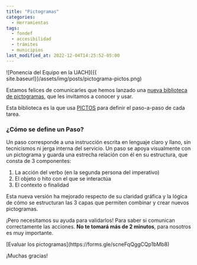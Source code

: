 ```yaml
---
title: "Pictogramas"
categories:
  - Herramientas
tags:
  - fondef
  - accesibilidad
  - trámites
  - municipios
last_modified_at: 2022-12-04T14:25:52-05:00
---
```

![Ponencia del Equipo en la UACH]({{ site.baseurl}}/assets/img/posts/pictograma-pictos.png)

Estamos felices de comunicarles que hemos lanzado una [nueva biblioteca de pictogramas](http://pictogramas.pictos.cl), que les invitamos a conocer y usar. 

Esta biblioteca es la que usa [PICTOS](http://www.pictos.cl) para definir el paso-a-paso de cada tarea. 

### ¿Cómo se define un Paso?
Un paso corresponde a una instrucción escrita en lenguaje claro y llano, sin tecnicismos ni jerga interna del servicio. Un paso se apoya visualmente con un pictograma y guarda una estrecha relación con él en su estructura, que consta de 3 componentes:

1. La acción del verbo (en la segunda persona del imperativo)
2. El objeto o hito con el que se interactúa
3. El contexto o finalidad

Esta nueva versión ha mejorado respecto de su claridad gráfica y la lógica de cómo se estructuran las 3 capas que permiten combinar y crear nuevos pictogramas.

¡Pero necesitamos su ayuda para validarlos! Para saber si comunican correctamente las acciones. **No te tomará más de 2 minutos**, para nosotros es muy importante.

<div class="button">[Evaluar los pictogramas](https://forms.gle/scneFqQggCQp1bMb8)</div>

¡Muchas gracias!